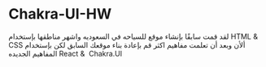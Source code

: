 # Chakra-UI-HW

 لقد قمت سابقًا بإنشاء موقع للسياحه في السعوديه واشهر مناطقها بإستخدام HTML & CSS
ألأن وبعد أن تعلمت مفاهيم اكثر قم بإعادة بناء موقعك السابق لكن بإستخدام المفاهيم الجديده React &  Chakra.UI
